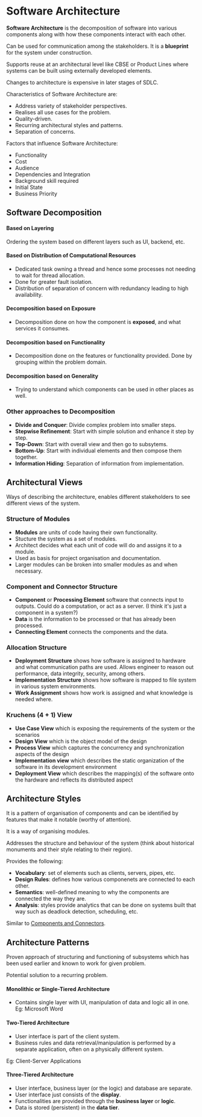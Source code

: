 # Software Architecture

**Software Architecture** is the decomposition of software into various components along with how these components interact with each other.

Can be used for communication among the stakeholders. It is a **blueprint** for the system under construction.

Supports reuse at an architectural level like CBSE or Product Lines where systems can be built using externally developed elements.

Changes to architecture is expensive in later stages of SDLC.

Characteristics of Software Architecture are:

- Address variety of stakeholder perspectives.
- Realises all use cases for the problem.
- Quality-driven.
- Recurring architectural styles and patterns.
- Separation of concerns.

Factors that influence Software Architecture:

- Functionality
- Cost
- Audience
- Dependencies and Integration
- Background skill required
- Initial State
- Business Priority

## Software Decomposition

#### Based on Layering

Ordering the system based on different layers such as UI, backend, etc.

#### Based on Distribution of Computational Resources

- Dedicated task owning a thread and hence some processes not needing to wait for thread allocation.
- Done for greater fault isolation.
- Distribution of separation of concern with redundancy leading to high availability.

#### Decomposition based on Exposure

- Decomposition done on how the component is **exposed**, and what services it consumes.

#### Decomposition based on Functionality

- Decomposition done on the features or functionality provided. Done by grouping within the problem domain.

#### Decomposition based on Generality

- Trying to understand which components can be used in other places as well.

### Other approaches to Decomposition

- **Divide and Conquer**: Divide complex problem into smaller steps.
- **Stepwise Refinement**: Start with simple solution and enhance it step by step.
- **Top-Down**: Start with overall view and then go to subsytems.
- **Bottom-Up**: Start with individual elements and then compose them together.
- **Information Hiding**: Separation of information from implementation.


## Architectural Views

Ways of describing the architecture, enables different stakeholders to see different views of the system. 

### Structure of Modules

- **Modules** are units of code having their own functionality.
- Stucture the system as a set of modules.
- Architect decides what each unit of code will do and assigns it to a module.
- Used as basis for project organisation and documentation.
- Larger modules can be broken into smaller modules as and when necessary.

### Component and Connector Structure

- **Component** or **Processing Element** software that connects input to outputs. Could do a computation, or act as a server. (I think it's just a component in a system?)
- **Data** is the information to be processed or that has already been processed.
- **Connecting Element** connects the components and the data.

### Allocation Structure

- **Deployment Structure** shows how software is assigned to hardware and what communication paths are used. Allows engineer to reason out performance, data integrity, security, among others.
- **Implementation Structure** shows how software is mapped to file system in various system environments.
- **Work Assignment** shows how work is assigned and what knowledge is needed where.

### Kruchens (4 + 1) View

- **Use Case View** which is exposing the requirements of the system or the scenarios
- **Design View** which is the object model of the design
- **Process View** which captures the concurrency and synchronization aspects of the design
- **Implementation view** which describes the static organization of the software in its development environment
- **Deployment View** which describes the mapping(s) of the software onto the hardware and reflects its distributed aspect

## Architecture Styles

It is a pattern of organisation of components and can be identified by features that make it notable (worthy of attention).

It is a way of organising modules.

Addresses the structure and behaviour of the system (think about historical monuments and their style relating to their region).

Provides the following:

- **Vocabulary**: set of elements such as clients, servers, pipes, etc.
- **Design Rules**: defines how various componenets are connected to each other.
- **Semantics**: well-defined meaning to why the components are connected the way they are.
- **Analysis**: styles provide analytics that can be done on systems built that way such as deadlock detection, scheduling, etc.

Similar to [Components and Connectors](#Component-and-Connector-Structure).

## Architecture Patterns

Proven approach of structuring and functioning of subsystems which has been used earlier and known to work for given problem.

Potential solution to a recurring problem.

#### Monolithic or Single-Tiered Architecture

- Contains single layer with UI, manipulation of data and logic all in one. Eg: Microsoft Word

#### Two-Tiered Architecture

- User interface is part of the client system.
- Business rules and data retrieval/manipulation is performed by a separate application, often on a physically different system.

Eg: Client-Server Applications

#### Three-Tiered Architecture

- User interface, business layer (or the logic) and database are separate.
- User interface just consists of the **display**.
- Functionalities are provided through the **business layer** or **logic**.
- Data is stored (persistent) in the **data tier**.
